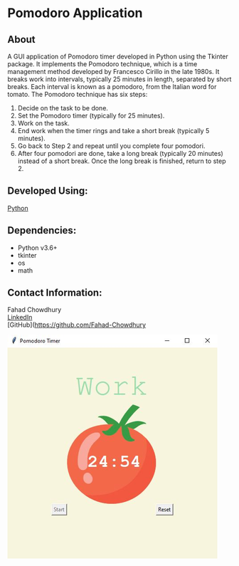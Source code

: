 # **Pomodoro Application**

## About
A GUI application of Pomodoro timer developed in Python using the Tkinter package. It implements the Pomodoro technique, which is a time management method developed by Francesco Cirillo in the late 1980s. It breaks work into intervals, typically 25 minutes in length, separated by short breaks. Each interval is known as a pomodoro, from the Italian word for tomato.
The Pomodoro technique has six steps:
1. Decide on the task to be done.
2. Set the Pomodoro timer (typically for 25 minutes).
3. Work on the task.
4. End work when the timer rings and take a short break (typically 5 minutes).
5. Go back to Step 2 and repeat until you complete four pomodori.
6. After four pomodori are done, take a long break (typically 20 minutes) instead of a short break. Once the long break is finished, return to step 2.

## Developed Using:
[Python](https://www.python.org/)

## Dependencies:
- Python v3.6+
- tkinter
- os
- math

## Contact Information:
Fahad Chowdhury\
[LinkedIn](https://www.linkedin.com/in/fahad-chowdhury-fi)\
[GitHub](https://github.com/Fahad-Chowdhury

![Image Link](https://github.com/Fahad-Chowdhury/pomodoro-application/blob/main/pomodoro.JPG)
